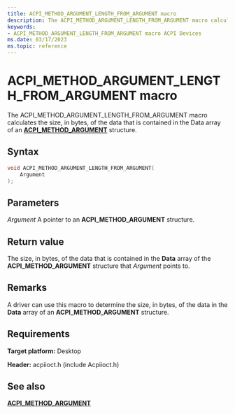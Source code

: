 ```yaml
---
title: ACPI_METHOD_ARGUMENT_LENGTH_FROM_ARGUMENT macro
description: The ACPI_METHOD_ARGUMENT_LENGTH_FROM_ARGUMENT macro calculates the size, in bytes, of the data that is contained in the Data array of an ACPI_METHOD_ARGUMENT structure.
keywords: 
- ACPI_METHOD_ARGUMENT_LENGTH_FROM_ARGUMENT macro ACPI Devices
ms.date: 03/17/2023
ms.topic: reference
---
```


# ACPI_METHOD_ARGUMENT_LENGTH_FROM_ARGUMENT macro

The ACPI_METHOD_ARGUMENT_LENGTH_FROM_ARGUMENT macro calculates the size, in bytes, of the data that is contained in the Data array of an [**ACPI_METHOD_ARGUMENT**](/windows-hardware/drivers/ddi/acpiioct/ns-acpiioct-_acpi_method_argument_v1) structure.

## Syntax

```cpp
void ACPI_METHOD_ARGUMENT_LENGTH_FROM_ARGUMENT(
    Argument
);
```

## Parameters

*Argument*
A pointer to an **ACPI_METHOD_ARGUMENT** structure.

## Return value

The size, in bytes, of the data that is contained in the **Data** array of the **ACPI_METHOD_ARGUMENT** structure that *Argument* points to.

## Remarks

A driver can use this macro to determine the size, in bytes, of the data in the **Data** array of an **ACPI_METHOD_ARGUMENT** structure.

## Requirements

**Target platform:** Desktop

**Header:** acpiioct.h (include Acpiioct.h)

## See also

[**ACPI_METHOD_ARGUMENT**](/windows-hardware/drivers/ddi/acpiioct/ns-acpiioct-_acpi_method_argument_v1)
